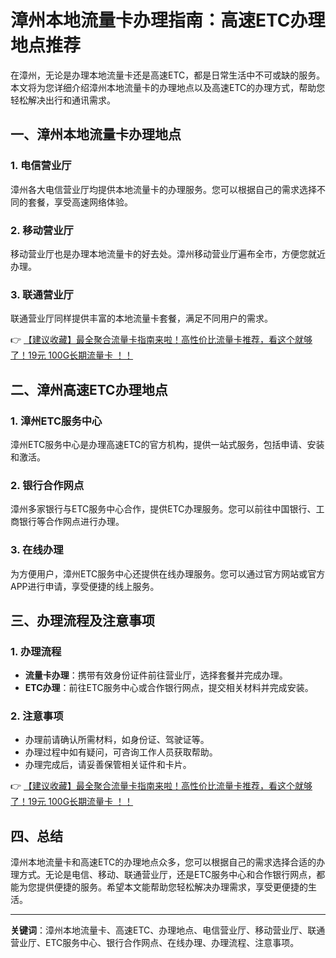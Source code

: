 # 漳州本地流量卡办理指南：高速ETC办理地点推荐

在漳州，无论是办理本地流量卡还是高速ETC，都是日常生活中不可或缺的服务。本文将为您详细介绍漳州本地流量卡的办理地点以及高速ETC的办理方式，帮助您轻松解决出行和通讯需求。

## 一、漳州本地流量卡办理地点

### 1. 电信营业厅
漳州各大电信营业厅均提供本地流量卡的办理服务。您可以根据自己的需求选择不同的套餐，享受高速网络体验。

### 2. 移动营业厅
移动营业厅也是办理本地流量卡的好去处。漳州移动营业厅遍布全市，方便您就近办理。

### 3. 联通营业厅
联通营业厅同样提供丰富的本地流量卡套餐，满足不同用户的需求。

👉 [【建议收藏】最全聚合流量卡指南来啦！高性价比流量卡推荐，看这个就够了！19元 100G长期流量卡 ！！](https://bit.ly/Liuliangka)

## 二、漳州高速ETC办理地点

### 1. 漳州ETC服务中心
漳州ETC服务中心是办理高速ETC的官方机构，提供一站式服务，包括申请、安装和激活。

### 2. 银行合作网点
漳州多家银行与ETC服务中心合作，提供ETC办理服务。您可以前往中国银行、工商银行等合作网点进行办理。

### 3. 在线办理
为方便用户，漳州ETC服务中心还提供在线办理服务。您可以通过官方网站或官方APP进行申请，享受便捷的线上服务。

## 三、办理流程及注意事项

### 1. 办理流程
- **流量卡办理**：携带有效身份证件前往营业厅，选择套餐并完成办理。
- **ETC办理**：前往ETC服务中心或合作银行网点，提交相关材料并完成安装。

### 2. 注意事项
- 办理前请确认所需材料，如身份证、驾驶证等。
- 办理过程中如有疑问，可咨询工作人员获取帮助。
- 办理完成后，请妥善保管相关证件和卡片。

👉 [【建议收藏】最全聚合流量卡指南来啦！高性价比流量卡推荐，看这个就够了！19元 100G长期流量卡 ！！](https://bit.ly/Liuliangka)

## 四、总结

漳州本地流量卡和高速ETC的办理地点众多，您可以根据自己的需求选择合适的办理方式。无论是电信、移动、联通营业厅，还是ETC服务中心和合作银行网点，都能为您提供便捷的服务。希望本文能帮助您轻松解决办理需求，享受更便捷的生活。

---

**关键词**：漳州本地流量卡、高速ETC、办理地点、电信营业厅、移动营业厅、联通营业厅、ETC服务中心、银行合作网点、在线办理、办理流程、注意事项。